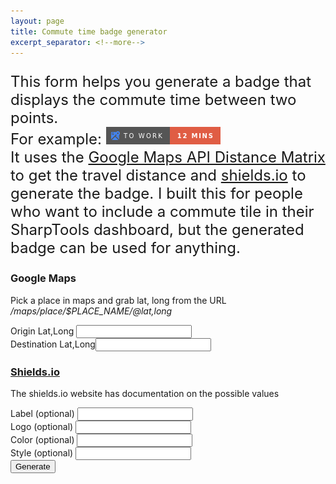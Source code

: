```yaml
---
layout: page
title: Commute time badge generator
excerpt_separator: <!--more-->
---
```


<meta charset="utf-8" />
<link
  rel="stylesheet"
  href="https://stackpath.bootstrapcdn.com/bootstrap/4.4.1/css/bootstrap.min.css"
  integrity="sha384-Vkoo8x4CGsO3+Hhxv8T/Q5PaXtkKtu6ug5TOeNV6gBiFeWPGFN9MuhOf23Q9Ifjh"
  crossorigin="anonymous"
/>
<html>
  <script src="/assets/commute/script.js"></script>
  <body>
    <div class="container">
      <div class="row">
        <p  style="font-size:1.5rem">
          This form helps you generate a badge that displays the commute time
          between two points. <br/>For example: <img src="/assets/commute/exampleTile.png" />
          <br />
          It uses the
          <a
            href="https://developers.google.com/maps/documentation/distance-matrix/intro"
            >Google Maps API Distance Matrix</a
          >
          to get the travel distance and
          <a href="https://shields.io/">shields.io</a> to generate the badge. I
          built this for people who want to include a commute tile in their
          SharpTools dashboard, but the generated badge can be used for
          anything.
        </p>
      </div>
      <!--more-->
      <div class="row">
        <form class="col-lg-6 offset-lg-3 ">
          <h3 class="text-center">Google Maps</h3>
          <p>Pick a place in maps and grab lat, long from the URL <br/><em>/maps/place/$PLACE_NAME/@lat,long</em></p>
          <label>Origin</label>
          Lat,Long <input type="text" id="origLatLong" class="form-control" />
          <br />
          <label>Destination</label>
          Lat,Long<input type="text" id="destLatLong" class="form-control" />
          <br />
          <h3 class="text-center"><a href='https://shields.io/'>Shields.io</a></h3>
          <p>The shields.io website has documentation on the possible values</p>
          Label (optional) <input type="text" id="label" class="form-control" />
          <br />
          Logo (optional) <input type="text" id="logo" class="form-control" />
          <br />
          Color (optional) <input type="text" id="color" class="form-control" />
          <br />
          Style (optional) <input type="text" id="style" class="form-control" />
          <br />
          <input
            type="button"
            value="Generate"
            class="btn btn-primary"
            onclick="displayUrl(this.form);return false;"
          />
        </form>
      </div>
      <div class="row">
        <div class="col-lg-6 offset-lg-3 ">
          <div class="row justify-content-center mb-4">
            <img id="badge" style="display:none;" />
          </div>
          <div class="row mb-4">
          <p id='adviceText' style="display:none">Add your API Key in the route below. Replace "API_KEY_HERE".</p>
            <textarea
              class="form-control"
              type="text"
              id="generatedUrl"
              rows="8"
              style="display:none;"
            ></textarea>
          </div>
        </div>
      </div>
    </div>

  </body>

</html>
